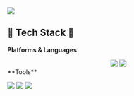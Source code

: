 <img src="https://capsule-render.vercel.app/api?type=waving&color=auto&height=200&section=header&text=Strong-AI&fontSize=90" />

## 🔨 Tech Stack 🔨
**Platforms & Languages**
<div align="center">
  <img src="https://img.shields.io/badge/Android Studio-3DDC84?style=flat&logo=Android Studio&logoColor=white"/>
  
  <img src="https://img.shields.io/badge/Python-3776AB?style=flat&logo=Python&logoColor=white"/>
</div>
**Tools**

<img src="https://img.shields.io/badge/Jupyter-F37626?style=flat&logo=Jupyter&logoColor=white"/> <img src="https://img.shields.io/badge/Google Colab-F9AB00?style=flat&logo=Google Colab&logoColor=white"/> <img src="https://img.shields.io/badge/GitHub-181717?style=flat&logo=GitHub&logoColor=white"/>



